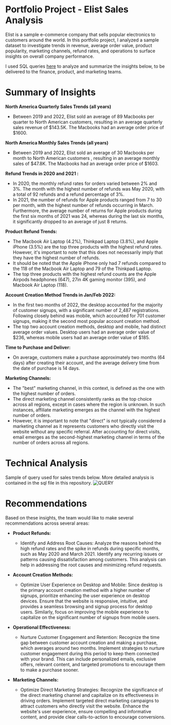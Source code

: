 # Portfolio Project - Elist Sales Analysis
Elist is a sample e-commerce company that sells popular electronics to customers around the world. In this portfolio project, I analyzed a sample dataset to investigate trends in revenue, average order value, product popularity, marketing channels, refund rates, and operations to surface insights on overall company performance.

I used SQL queries [here](https://github.com/wzhang0194/Elist-SQL-Project/blob/main/Elist_SQL_Queries.sql) to analyze and summarize the insights below, to be delivered to the finance, product, and marketing teams.

# Summary of Insights
**North America Quarterly Sales Trends (all years)** 
* Between 2019 and 2022, Elist sold an average of 89 Macbooks per quarter to North American customers, resulting in an average quarterly sales revenue of $143.5K. The Macbooks had an average order price of $1600.
  
**North America Monthly Sales Trends (all years)** 
* Between 2019 and 2022, Elist sold an average of 30 Macbooks per month to North American customers , resulting in an average monthly sales of $47.8K. The Macbooks had an average order price of $1603.

**Refund Trends in 2020 and 2021 :**
* In 2020, the monthly refund rates for orders varied between 2% and 3%. The month with the highest number of refunds was May 2020, with a total of 92 refunds and a refund percentage of 3%. 
* In 2021, the number of refunds for Apple products ranged from 7 to 30 per month, with the highest number of refunds occurring in March. Furthermore, the average number of returns for Apple products during the first six months of 2021 was 24, whereas during the last six months, it significantly dropped to an average of just 8 returns.

**Product Refund Trends:**
* The Macbook Air Laptop (4.2%), Thinkpad Laptop (3.8%), and Apple iPhone (3.5%) are the top three products with the highest refund rates. However, it's important to note that this does not necessarily imply that they have the highest number of refunds.
* It should be noted that the Apple iPhone only had 7 refunds compared to the 118 of the Macbook Air Laptop and 79 of the Thinkpad Laptop. 
* The top three products with the highest refund counts are the Apple Airpods headphones (647), 27in 4K gaming monitor (395), and Macbook Air Laptop (118).

**Account Creation Method Trends in Jan/Feb 2022:**
* In the first two months of 2022, the desktop accounted for the majority of customer signups, with a significant number of 2,487 registrations. Following closely behind was mobile, which accounted for 701 customer signups, making it the second most popular account creation method.
* The top two account creation methods, desktop and mobile, had distinct average order values. Desktop users had an average order value of $236, whereas mobile users had an average order value of $185.

**Time to Purchase and Deliver:**
* On average, customers make a purchase approximately two months (64 days) after creating their account, and the average delivery time from the date of purchase is 14 days.

**Marketing Channels:**
* The "best" marketing channel, in this context, is defined as the one with the highest number of orders.
* The direct marketing channel consistently ranks as the top choice across all regions, except in cases where the region is unknown. In such instances, affiliate marketing emerges as the channel with the highest number of orders.
* However, it is important to note that "direct" is not typically considered a marketing channel as it represents customers who directly visit the website without any specific referral. After accounting for direct visits, email emerges as the second-highest marketing channel in terms of the number of orders across all regions.

# Technical Analysis
Sample of query used for sales trends below. More detailed analysis is contained in the sql file in this repository.
![QUERY](https://github.com/wzhang0194/Elist-SQL-Project/assets/129554366/06bf32c3-6a97-4d06-9fd5-0af8caa6650a)

# Recommendations
Based on these insights, the team would like to make several recommendations across several areas:

* **Product Refunds:**
    * Identify and Address Root Causes: Analyze the reasons behind the high refund rates and the spike in refunds during specific months, such as May 2020 and March 2021. Identify any recurring issues or patterns causing dissatisfaction among customers. This analysis can help in addressing the root causes and minimizing refund requests.

 * **Account Creation Methods:**
     * Optimize User Experience on Desktop and Mobile: Since desktop is the primary account creation method with a higher number of signups, prioritize enhancing the user experience on desktop devices. Ensure that the website is responsive, intuitive, and provides a seamless browsing and signup process for desktop users. Similarly, focus on improving the mobile experience to capitalize on the significant number of signups from mobile users.
            
 * **Operational Effectiveness:**
     * Nurture Customer Engagement and Retention: Recognize the time gap between customer account creation and making a purchase, which averages around two months. Implement strategies to nurture customer engagement during this period to keep them connected with your brand. This can include personalized emails, exclusive offers, relevant content, and targeted promotions to encourage them to make a purchase sooner.
       
* **Marketing Channels:**
    * Optimize Direct Marketing Strategies: Recognize the significance of the direct marketing channel and capitalize on its effectiveness in driving orders. Implement targeted direct marketing campaigns to attract customers who directly visit the website. Enhance the website's user experience, ensure compelling and informative content, and provide clear calls-to-action to encourage conversions.







